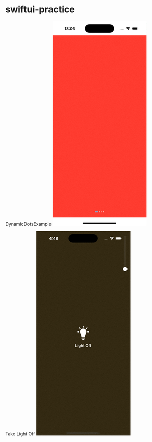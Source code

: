 # swiftui-practice
DynamicDotsExample
![DynamicDotsExample](assets/DynamicDotsExample.gif)

Take Light Off
![TakeOffLight](assets/take-light-off.gif)

